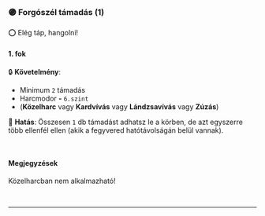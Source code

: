 ### 🟣 Forgószél támadás (1)

⭕ Elég táp, hangolni!

#### 1. fok

🔒 **Követelmény**:
- Minimum `2` támadás
- Harcmodor  **-** `6.szint`
- (**Közelharc** vagy **Kardvívás** vagy **Lándzsavívás** vagy **Zúzás**)

🌟 **Hatás**: Összesen `1` db támadást adhatsz le a körben, de azt egyszerre több ellenfél ellen (akik a fegyvered hatótávolságán belül vannak).

<br />

#### Megjegyzések

Közelharcban nem alkalmazható!

<br />

---
